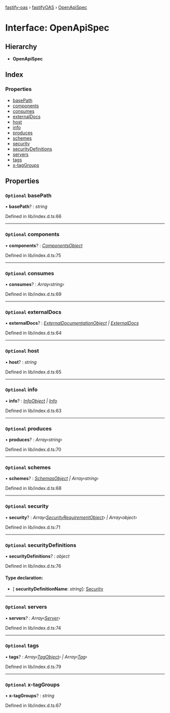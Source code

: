 [fastify-oas](../README.md) › [fastifyOAS](../modules/fastifyoas.md) › [OpenApiSpec](fastifyoas.openapispec.md)

# Interface: OpenApiSpec

## Hierarchy

- **OpenApiSpec**

## Index

### Properties

- [basePath](fastifyoas.openapispec.md#optional-basepath)
- [components](fastifyoas.openapispec.md#optional-components)
- [consumes](fastifyoas.openapispec.md#optional-consumes)
- [externalDocs](fastifyoas.openapispec.md#optional-externaldocs)
- [host](fastifyoas.openapispec.md#optional-host)
- [info](fastifyoas.openapispec.md#optional-info)
- [produces](fastifyoas.openapispec.md#optional-produces)
- [schemes](fastifyoas.openapispec.md#optional-schemes)
- [security](fastifyoas.openapispec.md#optional-security)
- [securityDefinitions](fastifyoas.openapispec.md#optional-securitydefinitions)
- [servers](fastifyoas.openapispec.md#optional-servers)
- [tags](fastifyoas.openapispec.md#optional-tags)
- [x-tagGroups](fastifyoas.openapispec.md#optional-x-taggroups)

## Properties

### `Optional` basePath

• **basePath**? : _string_

Defined in lib/index.d.ts:66

---

### `Optional` components

• **components**? : _[ComponentsObject](componentsobject.md)_

Defined in lib/index.d.ts:75

---

### `Optional` consumes

• **consumes**? : _Array‹string›_

Defined in lib/index.d.ts:69

---

### `Optional` externalDocs

• **externalDocs**? : _[ExternalDocumentationObject](externaldocumentationobject.md) | [ExternalDocs](externaldocs.md)_

Defined in lib/index.d.ts:64

---

### `Optional` host

• **host**? : _string_

Defined in lib/index.d.ts:65

---

### `Optional` info

• **info**? : _[InfoObject](infoobject.md) | [Info](info.md)_

Defined in lib/index.d.ts:63

---

### `Optional` produces

• **produces**? : _Array‹string›_

Defined in lib/index.d.ts:70

---

### `Optional` schemes

• **schemes**? : _[SchemasObject](schemasobject.md) | Array‹string›_

Defined in lib/index.d.ts:68

---

### `Optional` security

• **security**? : _Array‹[SecurityRequirementObject](securityrequirementobject.md)› | Array‹object›_

Defined in lib/index.d.ts:71

---

### `Optional` securityDefinitions

• **securityDefinitions**? : _object_

Defined in lib/index.d.ts:76

#### Type declaration:

- \[ **securityDefinitionName**: _string_\]: [Security](../README.md#security)

---

### `Optional` servers

• **servers**? : _Array‹[Server](../classes/server.md)›_

Defined in lib/index.d.ts:74

---

### `Optional` tags

• **tags**? : _Array‹[TagObject](tagobject.md)› | Array‹[Tag](tag.md)›_

Defined in lib/index.d.ts:79

---

### `Optional` x-tagGroups

• **x-tagGroups**? : _string_

Defined in lib/index.d.ts:67
